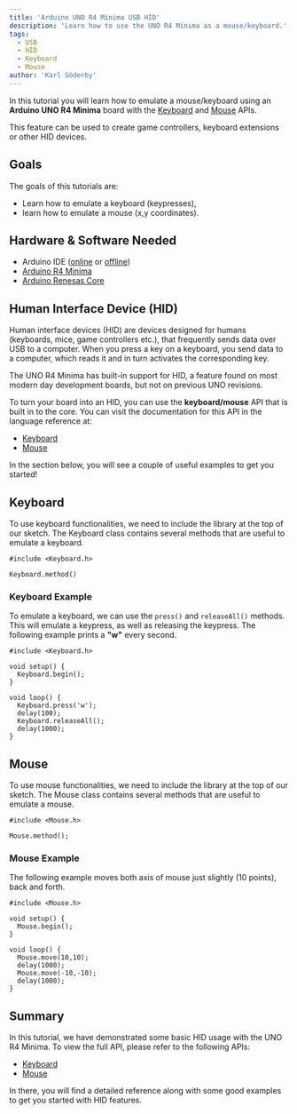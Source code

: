 ```yaml
---
title: 'Arduino UNO R4 Minima USB HID'
description: 'Learn how to use the UNO R4 Minima as a mouse/keyboard.'
tags:
  - USB
  - HID
  - Keyboard
  - Mouse
author: 'Karl Söderby'
---
```


In this tutorial you will learn how to emulate a mouse/keyboard using an **Arduino UNO R4 Minima** board with the [Keyboard](https://www.arduino.cc/reference/en/language/functions/usb/keyboard/) and [Mouse](https://www.arduino.cc/reference/en/language/functions/usb/mouse/) APIs.

This feature can be used to create game controllers, keyboard extensions or other HID devices.

## Goals

The goals of this tutorials are:

- Learn how to emulate a keyboard (keypresses),
- learn how to emulate a mouse (x,y coordinates).

## Hardware & Software Needed

- Arduino IDE ([online](https://create.arduino.cc/) or [offline](https://www.arduino.cc/en/main/software))
- [Arduino R4 Minima](https://store.arduino.cc/uno-r4-minima)
- [Arduino Renesas Core](https://github.com/arduino/ArduinoCore-renesas)

## Human Interface Device (HID) 

Human interface devices (HID) are devices designed for humans (keyboards, mice, game controllers etc.), that frequently sends data over USB to a computer. When you press a key on a keyboard, you send data to a computer, which reads it and in turn activates the corresponding key.

The UNO R4 Minima has built-in support for HID, a feature found on most modern day development boards, but not on previous UNO revisions. 

To turn your board into an HID, you can use the **keyboard/mouse** API that is built in to the core. You can visit the documentation for this API in the language reference at:
- [Keyboard](https://www.arduino.cc/reference/en/language/functions/usb/keyboard/)
- [Mouse](https://www.arduino.cc/reference/en/language/functions/usb/mouse/)

In the section below, you will see a couple of useful examples to get you started!

## Keyboard

To use keyboard functionalities, we need to include the library at the top of our sketch. The Keyboard class contains several methods that are useful to emulate a keyboard.

```arduino
#include <Keyboard.h>

Keyboard.method()
```

### Keyboard Example

To emulate a keyboard, we can use the `press()` and `releaseAll()` methods. This will emulate a keypress, as well as releasing the keypress. The following example prints a **"w"** every second.

```arduino
#include <Keyboard.h>

void setup() {
  Keyboard.begin();
}

void loop() {
  Keyboard.press('w');
  delay(100);
  Keyboard.releaseAll();
  delay(1000); 
}
```

## Mouse 

To use mouse functionalities, we need to include the library at the top of our sketch. The Mouse class contains several methods that are useful to emulate a mouse.

```arduino
#include <Mouse.h>

Mouse.method();
```

### Mouse Example

The following example moves both axis of mouse just slightly (10 points), back and forth.

```arduino
#include <Mouse.h>

void setup() {
  Mouse.begin();
}

void loop() {
  Mouse.move(10,10);
  delay(1000);
  Mouse.move(-10,-10);
  delay(1000); 
}
```

## Summary

In this tutorial, we have demonstrated some basic HID usage with the UNO R4 Minima. To view the full API, please refer to the following APIs:
- [Keyboard](https://www.arduino.cc/reference/en/language/functions/usb/keyboard/)
- [Mouse](https://www.arduino.cc/reference/en/language/functions/usb/mouse/)

In there, you will find a detailed reference along with some good examples to get you started with HID features.